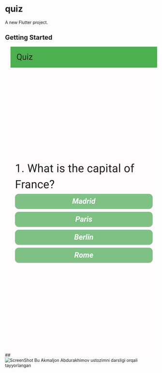 # quiz

A new Flutter project.

## Getting Started

##![ScreenShot](https://github.com/RavshanParpiyev/quiz/blob/912ae6c887a74ed1da38b9dbd2eb54bd81648c1f/Screenshot_1736507919.png)
<img src="[images/logo.png](https://github.com/RavshanParpiyev/quiz/blob/912ae6c887a74ed1da38b9dbd2eb54bd81648c1f/Screenshot_1736507919.png)" alt="ScreenShot" width="200" />
Bu Akmaljon Abdurakhimov ustozimni darsligi orqali tayyorlangan
